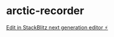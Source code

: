 # arctic-recorder

[Edit in StackBlitz next generation editor ⚡️](https://stackblitz.com/~/github.com/BrunoCecco/arctic-recorder)
